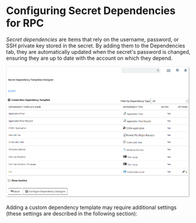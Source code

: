 [title]: # (Configuring Secret Dependencies for RPC)
[tags]: # (Configuring Secret Dependencies for RPC)
[priority]: # (20)

# Configuring Secret Dependencies for RPC

_Secret dependencies_ are items that rely on the username, password, or SSH private key stored in the secret. By adding them to the Dependencies tab, they are automatically updated when the secret's password is changed, ensuring they are up to date with the account on which they depend.

![1558035799745](images/1558035799745.png)

Adding a custom dependency template may require additional settings (these settings are described in the following section):
